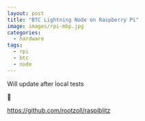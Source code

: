 ```yaml
---
layout: post
title: "BTC Lightning Node on Raspberry Pi"
image: images/rpi-mbp.jpg
categories:
  - hardware
tags:
  - rpi
  - btc
  - node
---
```


Will update after local tests

🚧

https://github.com/rootzoll/raspiblitz
